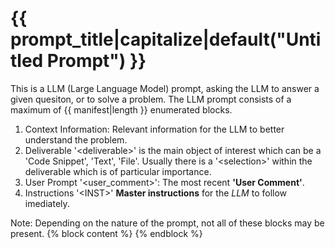 # {{ prompt_title|capitalize|default("Untitled Prompt") }}
This is a LLM (Large Language Model) prompt, asking the LLM to answer a given quesiton, or to solve a problem. 
The LLM prompt consists of a maximum of {{ manifest|length }} enumerated blocks.
1. Context Information: Relevant information for the LLM to better understand the problem.
2. Deliverable '\<deliverable>' is the main object of interest which can be a 'Code Snippet', 'Text', 'File'. Usually there is a '\<selection>' within the deliverable which is of particular importance.
3. User Prompt '\<user_comment>': The most recent __'User Comment'__.
4. Instructions '\<INST>' __Master instructions__ for the _LLM_ to follow imediately.

Note: Depending on the nature of the prompt, not all of these blocks may be present.
{% block content %}
{% endblock %}
